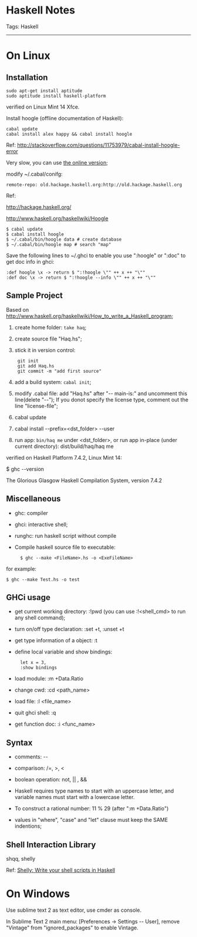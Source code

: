 # Haskell Notes
Tags: Haskell

------

# On Linux

## Installation

    sudo apt-get install aptitude
    sudo aptitude install haskell-platform

verified on Linux Mint 14 Xfce.

Install hoogle (offline documentation of Haskell):

    cabal update
    cabal install alex happy && cabal install hoogle

Ref: http://stackoverflow.com/questions/11753979/cabal-install-hoogle-error

Very slow, you can use [the online version](http://www.haskell.org/hoogle/);

modify ~/.cabal/conifg:

    remote-repo: old.hackage.haskell.org:http://old.hackage.haskell.org

Ref:

http://hackage.haskell.org/

http://www.haskell.org/haskellwiki/Hoogle

    $ cabal update
    $ cabal install hoogle
    $ ~/.cabal/bin/hoogle data # create database
    $ ~/.cabal/bin/hoogle map # search "map"

Save the following lines to ~/.ghci to enable you use ":hoogle"
or ":doc" to get doc info in ghci:

    :def hoogle \x -> return $ ":!hoogle \"" ++ x ++ "\""       
    :def doc \x -> return $ ":!hoogle --info \"" ++ x ++ "\""

## Sample Project

Based on http://www.haskell.org/haskellwiki/How_to_write_a_Haskell_program;

1. create home folder: `take haq`;

1. create source file "Haq.hs";

1. stick it in version control:

        git init
        git add Haq.hs
        git commit -m "add first source"

1. add a build system: `cabal init`;

1. modify .cabal file: add "Haq.hs" after "-- main-is:"
   and uncomment this line(delete "--");
   If you donot specify the license type, comment out the line "license-file";

1. cabal update

1. cabal install --prefix=<dst_folder> --user

1. run app: `bin/haq me` under <dst_folder>,
   or run app in-place (under current directory): dist/build/haq/haq me

verified on Haskell Platform 7.4.2, Linux Mint 14:

$ ghc --version

The Glorious Glasgow Haskell Compilation System, version 7.4.2 

## Miscellaneous

* ghc: compiler

* ghci: interactive shell;

* runghc: run haskell script without compile

* Compile haskell source file to executable: 
 
        $ ghc --make <FileName>.hs -o <ExeFileName>

for example:

    $ ghc --make Test.hs -o test

## GHCi usage

* get current working directory: :!pwd
  (you can use :!<shell_cmd> to run any shell command);

* turn on/off type declaration: :set +t, :unset +t

* get type information of a object: :t

* define local variable and show bindings:

        let x = 3, 
        :show bindings

* load module: :m +Data.Ratio

* change cwd: :cd <path_name>

* load file: :l <file_name>

* quit ghci shell: :q

* get function doc: :i <func_name>

## Syntax

* comments: --

* comparison: /=, >, <

* boolean operation: not, || , &&

* Haskell requires type names to start with an uppercase letter,
and variable names must start with a lowercase letter. 

* To construct a rational number: 11 % 29 (after ":m +Data.Ratio")

* values in "where", "case" and "let" clause must keep the SAME indentions;

## Shell Interaction Library

shqq, shelly

Ref: [Shelly: Write your shell scripts in Haskell](http://www.yesodweb.com/blog/2012/03/shelly-for-shell-scripts)

# On Windows

Use sublime text 2 as text editor, use cmder as console.

In Sublime Text 2 main menu: [Preferences -> Settings -- User],
remove "Vintage" from "ignored_packages" to enable Vintage.

